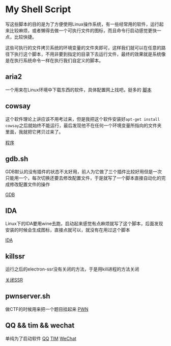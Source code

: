 # My Shell Script
 写这些脚本的目的是为了方便使用Linux操作系统，有一些经常用的软件，运行起来比较麻烦，或者懒得去做一个可执行文件的图标，而且命令行启动感觉更快一点，比较快捷。

 这些可执行的文件拷贝系统的环境变量的文件夹即可，这样我们就可以在任意的路径下执行这个脚本，不用非要到指定的目录下去运行文件，最终的效果就是系统像是在执行系统命令一样在执行我们自定义的脚本。

## aria2

一个用来在Linux环境中下载东西的软件，具体配置网上找吧，挺多的
[脚本](./Script/aria2 "aria2")

## cowsay

这个软件理论上讲应该不用考过来，但是我把这个软件安装好`apt-get install cowsay`之后就始终不能运行，最后发现他不在任何一个环境变量所指向的文件夹里面，我就把它拷贝过来了。

[程序](./Script/cowsay "cowsay")

## gdb.sh

GDB默认的没有插件的状态不太好用，前人为它做了三个插件比较好用但是一次只能用一个，每次切换还要去修改配置文件，于是就写了一个脚本直接自动化的完成修改配置文件的操作

[GDB](./Script/gdb.sh)

## IDA

Linux下的IDA要用wine去跑，启动起来感觉有点麻烦就写了这个脚本，后面发现安装的时候会生成图标，直接点就可以，就没有在用过这个脚本

[IDA](./Script/ida "IDA")

## killssr

运行之后的electron-ssr没有关闭的方法，于是用kill进程的方法关闭

[关闭SSR](./Script/killssr)

## pwnserver.sh

做CTF的时候用来把一个题目挂起来
[PWN](./Script/pwnserver.sh)

## QQ && tim && wechat

单纯为了启动软件
[QQ](./Script/QQ)
[TIM](./Script/tim)
[WeChat](./Script/wechat)
